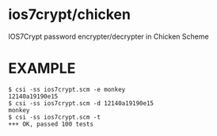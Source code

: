 # ios7crypt/chicken

IOS7Crypt password encrypter/decrypter in Chicken Scheme

# EXAMPLE

```
$ csi -ss ios7crypt.scm -e monkey
12140a19190e15
$ csi -ss ios7crypt.scm -d 12140a19190e15
monkey
$ csi -ss ios7crypt.scm -t
+++ OK, passed 100 tests
```
